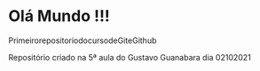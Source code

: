 # Olá Mundo !!!
 PrimeirorepositoriodocursodeGiteGithub

Repositório criado na 5ª aula do Gustavo Guanabara dia 02102021